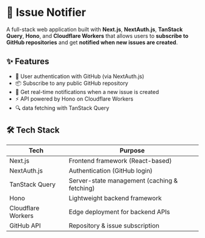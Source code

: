 # 🔔 Issue Notifier

A full-stack web application built with **Next.js**, **NextAuth.js**, **TanStack Query**, **Hono**, and **Cloudflare Workers** that allows users to **subscribe to GitHub repositories** and get **notified when new issues are created**.

## ✨ Features

- 🧠 User authentication with GitHub (via NextAuth.js)
- 📦 Subscribe to any public GitHub repository
- 🚨 Get real-time notifications when a new issue is created
- ⚡  API powered by Hono on Cloudflare Workers
- 🔍 data fetching with TanStack Query


## 🛠️ Tech Stack

| Tech         | Purpose                            |
|--------------|------------------------------------|
| Next.js      | Frontend framework (React-based)   |
| NextAuth.js  | Authentication (GitHub login)      |
| TanStack Query | Server-state management (caching & fetching) |
| Hono         | Lightweight backend framework      |
| Cloudflare Workers | Edge deployment for backend APIs |
| GitHub API   | Repository & issue subscription    |
